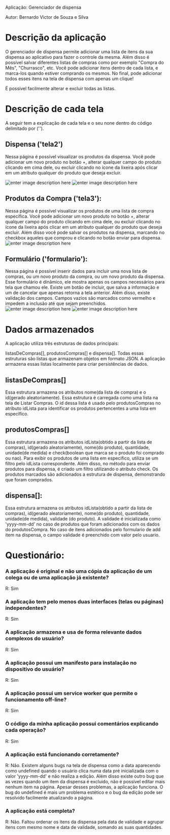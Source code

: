 
Aplicação: Gerenciador de dispensa

Autor: Bernardo Victor de Souza e Silva

  
  

# Descrição da aplicação

O gerenciador de dispensa permite adicionar uma lista de itens da sua dispensa ao aplicativo para fazer o controle da mesma. Além disso é possível salvar diferentes listas de compras como por exemplo "Compra do Mês", "Churrasco", etc. Você pode adicionar itens dentro de cada lista, e marca-los quando estiver comprando os mesmos. No final, pode adicionar todos esses itens na tela de dispensa com apenas um clique!

É possível facilmente alterar e excluir todas as listas.

  
  
  

# Descrição de cada tela
A seguir tem a explicação de cada tela e o seu none dentro do código delimitado por ('').

  
## Dispensa ('tela2')

Nessa página é possível visualizar os produtos da dispensa. Você pode adicionar um novo produto no botão +, alterar qualquer campo do produto clicando em cima dele, ou excluir clicando no ícone da lixeira após clicar em um atributo qualquer do produto que deseja excluir.

![enter image description here](https://i.imgur.com/6FcwyLS.png) ![enter image description here](https://i.imgur.com/W6WdC11.png)


## Produtos da Compra ('tela3'):

Nessa página é possível visualizar os produtos de uma lista de compra específica. Você pode adicionar um novo produto no botão +, alterar qualquer campo do produto clicando em cima dele, ou excluir clicando no ícone da lixeira após clicar em um atributo qualquer do produto que deseja excluir. Além disso você pode salvar os produtos na dispensa, marcando no checkbox aqueles que comprou e clicando no botão enviar para dispensa.
![enter image description here](https://i.imgur.com/zNB8KyA.png)
  

## Formulário ('formulario'):

Nessa página é possível inserir dados para incluir uma nova lista de compras, ou um novo produto da compra, ou um novo produto da dispensa. Esse formulário é dinâmico, ele mostra apenas os campos necessários para tela que chamou ele. Existe um botão de incluir, que salva a informação e um de cancelar que apenas retorna a tela anterior. Além disso, existe validação dos campos. Campos vazios são marcados como vermelho e impedem a inclusão até que sejam preenchidos.
![enter image description here](https://i.imgur.com/spaCBeK.png) ![enter image description here](https://i.imgur.com/p1ZTx7V.png)
  

# Dados armazenados
A aplicação utiliza três estruturas de dados principais:

listasDeCompras[], produtosCompras[] e dispensa[]. Todas essas estruturas são listas que armazenam objetos em formato JSON. A aplicação armazena essas listas localmente para criar persistências de dados.

  

## listasDeCompras[]
Essa estrutura armazena os atributos nome(da lista de compra) e o id(gerado aleatoriamente). Essa estrutura é carregada como uma lista na tela de Listar Compras. O id dessa lista é usado pelo produtosCompras no atributo idLista para identificar os produtos pertencentes a uma lista em específico.

  

## produtosCompras[]
Essa estrutura armazena os atributos idLista(obtido a partir da lista de compras), id(gerado aleatoriamente), nome(do produto), quantidade, unidade(de medida) e check(boolean que marca se o produto foi comprado ou nao). Para exibir os produtos de uma lista em especifico, utiliza se um filtro pelo idLista correspondente. Além disso, no método para enviar produtos para dispensa, é criado um filtro utilizando o atributo check. Os produtos marcados são adicionados a estrutura de dispensa, demonstrando que foram comprados.

  

## dispensa[]:
Essa estrutura armazena os atributos idLista(obtido a partir da lista de compras), id(gerado aleatoriamente), nome(do produto), quantidade, unidade(de medida), validade (do produto). A validade é inicializada como 'yyyy-mm-dd' no caso de produtos que foram adicionados com os dados do produtosCompra. No caso de itens adicionados pelo formulario de add item na dispensa, o campo validade é preenchido com valor pelo usuario.

  
  

# Questionário:

### A aplicação é original e não uma cópia da aplicação de um colega ou de uma aplicação já existente?

R: Sim

### A aplicação tem pelo menos duas interfaces (telas ou páginas) independentes?

R: Sim

### A aplicação armazena e usa de forma relevante dados complexos do usuário?

R: Sim

### A aplicação possui um manifesto para instalação no dispositivo do usuário?

R: Sim

### A aplicação possui um service worker que permite o funcionamento off-line?

R: Sim

### O código da minha aplicação possui comentários explicando cada operação?

R: Sim

### A aplicação está funcionando corretamente?

R: Não. Existem alguns bugs na tela de dispensa como a data aparecendo como undefined quando o usuário clica numa data pré inicializada com o valor 'yyyy-mm-dd' e não realiza a edição. Além disso existe outro bug que as vezes quando um item da dispensa é excluido, não é possível editar mais nenhum item na página. Apesar desses problemas, a aplicação funciona. O bug do undefined é mais um problema estético e o bug da edição pode ser resolvido facilmente atualizando a página.

### A aplicação está completa?

R: Não. Faltou ordenar os itens da dispensa pela data de validade e agrupar itens com mesmo nome e data de validade, somando as suas quantidades.
